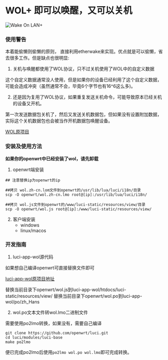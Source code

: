 # WOL+ 即可以唤醒，又可以关机

![Wake On LAN+](wolp.png)

### 使用警告

本着能偷懒则偷懒的原则，
直接利用etherwake来实现。优点就是可以偷懒，省去很多工作。但是缺点也很明显:

1. 关机与唤醒都使用了WOL协议，只不过关机使用了WOL中的自定义数据

这个自定义数据通常没人使用，但是如果你的设备已经利用了这个自定义数据，
可能会造成冲突（虽然通常不会，毕竟6个字节也有16^6这么多)。

2. 还是因为复用了WOL协议，如果重复发送关机命令，可能导致原本已经关机的设备又开机。

第一次发送数据包关机了，然后又发送关机数据包，但如果没有设置附加数据，
实际这个关机数据包也会被当作开机数据包唤醒设备。

[WOL原项目](https://github.com/openwrt/luci/tree/master/applications/luci-app-wol)

### 安装及使用方法

**如果你的openwrt中已经安装了wol，请先卸载**

1. openwrt端安装

```
## 注意替换ip为openwrt的ip

##拷贝 wol.zh-cn.lom文件到openwrt的/usr/lib/lua/luci/i18n/目录
scp -O openwrt/wol.zh-cn.lmo root@[ip]:/usr/lib/lua/luci/i18n/

##拷贝 wol.js文件到openwrt的/www/luci-static/resources/view/目录
scp -O openwrt/wol.js root@[ip]:/www/luci-static/resources/view/
```
2. 客户端安装
    - windows
    - linux/macos

### 开发指南

1. luci-app-wol源代码

如果想自己编译openwrt可直接替换文件即可

[luci-app-wol原项目地址](https://github.com/openwrt/luci/tree/master/applications/luci-app-wol)

替换当前目录下openwrt/wol.js到luci-app-wol/htdocs/luci-static/resources/view/
替换当前目录下openwrt/wol.po到luci-app-wol/po/zh_Hans

2. wol.po文本文件转wol.lmo二进制文件

需要使用po2lmo转换，如果没有，需要自己编译

```
git clone https://github.com/openwrt/luci.git
cd luci/modules/luci-base
make po2lmo
```

便已完成po2lmo后使用`po2lmo wol.po wol.lmo`即可完成转换。

